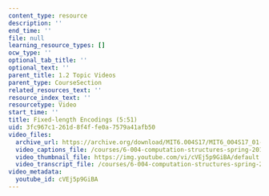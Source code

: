 ```yaml
---
content_type: resource
description: ''
end_time: ''
file: null
learning_resource_types: []
ocw_type: ''
optional_tab_title: ''
optional_text: ''
parent_title: 1.2 Topic Videos
parent_type: CourseSection
related_resources_text: ''
resource_index_text: ''
resourcetype: Video
start_time: ''
title: Fixed-length Encodings (5:51)
uid: 3fc967c1-261d-8f4f-fe0a-7579a41afb50
video_files:
  archive_url: https://archive.org/download/MIT6.004S17/MIT6_004S17_01-02-05_300k.mp4
  video_captions_file: /courses/6-004-computation-structures-spring-2017/83c66c6e325f56eda9056fcf7f07ce9a_cVEj5p9GiBA.vtt
  video_thumbnail_file: https://img.youtube.com/vi/cVEj5p9GiBA/default.jpg
  video_transcript_file: /courses/6-004-computation-structures-spring-2017/21ba89ac5f3dcdf03b388762a98c022c_cVEj5p9GiBA.pdf
video_metadata:
  youtube_id: cVEj5p9GiBA
---
```

